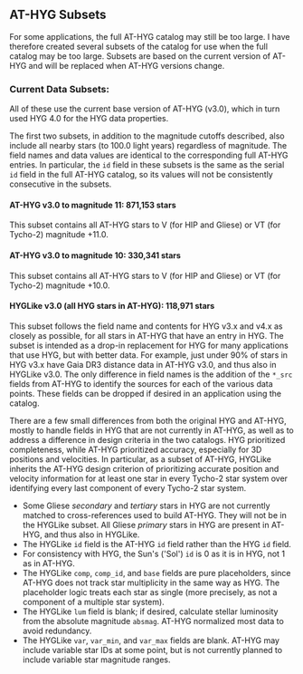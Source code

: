 ## AT-HYG Subsets

For some applications, the full AT-HYG catalog may still be too large. I have therefore created several subsets of the catalog for use when the full catalog may be too large. Subsets are based on the current version of AT-HYG and will be replaced when AT-HYG versions change.

### Current Data Subsets:

All of these use the current base version of AT-HYG (v3.0), which in turn used HYG 4.0 for the HYG data properties.

The first two subsets, in addition to the magnitude cutoffs described, also include all nearby stars (to 100.0 light years) regardless of magnitude. The field names and data values are identical to the corresponding full AT-HYG entries. In particular, the `id` field in these subsets is the same as the serial `id` field in the full AT-HYG catalog, so its values will not be consistently consecutive in the subsets.

#### AT-HYG v3.0 to magnitude 11: 871,153 stars

This subset contains all AT-HYG stars to V (for HIP and Gliese) or VT (for Tycho-2) magnitude +11.0.

#### AT-HYG v3.0 to magnitude 10: 330,341 stars

This subset contains all AT-HYG stars to V (for HIP and Gliese) or VT (for Tycho-2) magnitude +10.0. 

#### HYGLike v3.0 (all HYG stars in AT-HYG): 118,971 stars

This subset follows the field name and contents for HYG v3.x and v4.x as closely as possible, for all stars in AT-HYG that have an entry in HYG. The subset is intended as a drop-in replacement for HYG for many applications that use HYG, but with better data. For example, just under 90% of stars in HYG v3.x have Gaia DR3 distance data in AT-HYG v3.0, and thus also in HYGLike v3.0. The only difference in field names is the addition of the `*_src` fields from AT-HYG to identify the sources for each of the various data points. These fields can be dropped if desired in an application using the catalog.

There are a few small differences from both the original HYG and AT-HYG, mostly to handle fields in HYG that are not currently in AT-HYG, as well as to address a difference in design criteria in the two catalogs. HYG prioritized completeness, while AT-HYG prioritized accuracy, especially for 3D positions and velocities. In particular, as a subset of AT-HYG, HYGLike inherits the AT-HYG design criterion of prioritizing accurate position and velocity information for at least one star in every Tycho-2 star system over identifying every last component of every Tycho-2 star system.

* Some Gliese _secondary_ and _tertiary_ stars in HYG are not currently matched to cross-references used to build AT-HYG. They will not be in the HYGLike subset. All Gliese _primary_ stars in HYG are present in AT-HYG, and thus also in HYGLike.
* The HYGLike `id` field is the AT-HYG `id` field rather than the HYG `id` field. 
* For consistency with HYG, the Sun's ('Sol') `id` is 0 as it is in HYG, not 1 as in AT-HYG.
* The HYGLike `comp`, `comp_id`, and `base` fields are pure placeholders, since AT-HYG does not track star multiplicity in the same way as HYG. The placeholder logic treats each star as single (more precisely, as not a component of a multiple star system).
* The HYGLike `lum` field is blank; if desired, calculate stellar luminosity from the absolute magnitude `absmag`. AT-HYG normalized most data to avoid redundancy.
* The HYGLike `var`, `var_min`, and `var_max` fields are blank. AT-HYG may include variable star IDs at some point, but is not currently planned to include variable star magnitude ranges.
